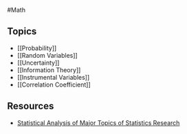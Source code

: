 #Math 
## Topics
* [[Probability]]
* [[Random Variables]]
* [[Uncertainty]]
* [[Information Theory]]
* [[Instrumental Variables]]
* [[Correlation Coefficient]]
## Resources
* [Statistical Analysis of Major Topics of Statistics Research](https://www.youtube.com/watch?v=hisnGuoNiX4)